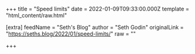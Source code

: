 
+++
title = "Speed limits"
date = 2022-01-09T09:33:00.000Z
template = "html_content/raw.html"

[extra]
feedName = "Seth's Blog"
author = "Seth Godin"
originalLink = "https://seths.blog/2022/01/speed-limits/"
raw = ""

+++

